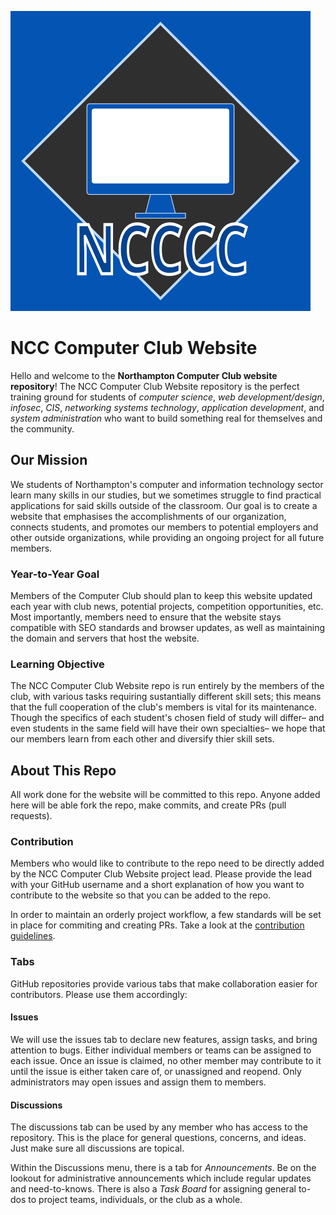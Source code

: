 ![NCCCC Logo](site/assets/images/logo/ncccc-logo.svg)

# NCC Computer Club Website 
Hello and welcome to the **Northampton Computer Club website repository**! The NCC Computer Club Website repository is the perfect training ground for students of *computer science*, *web development/design*, *infosec*, *CIS*, *networking systems technology*, *application development*, and *system administration* who want to build something real for themselves and the community. 

## Our Mission
We students of Northampton's computer and information technology sector learn many skills in our studies, but we sometimes struggle to find practical applications for said skills outside of the classroom. Our goal is to create a website that emphasises the accomplishments of our organization, connects students, and promotes our members to potential employers and other outside organizations, while providing an ongoing project for all future members.

### Year-to-Year Goal
Members of the Computer Club should plan to keep this website updated each year with club news, potential projects, competition opportunities, etc. Most importantly, members need to ensure that the website stays compatible with SEO standards and browser updates, as well as maintaining the domain and servers that host the website.

### Learning Objective
The NCC Computer Club Website repo is run entirely by the members of the club, with various tasks requiring sustantially different skill sets; this means that the full cooperation of the club's members is vital for its maintenance. Though the specifics of each student's chosen field of study will differ– and even students in the same field will have their own specialties– we hope that our members learn from each other and diversify thier skill sets. 

## About This Repo
All work done for the website will be committed to this repo. Anyone added here will be able fork the repo, make commits, and create PRs (pull requests). 

### Contribution
Members who would like to contribute to the repo need to be directly added by the NCC Computer Club Website project lead. Please provide the lead with your GitHub username and a short explanation of how you want to contribute to the website so that you can be added to the repo. 

In order to maintain an orderly project workflow, a few standards will be set in place for commiting and creating PRs. Take a look at the [contribution guidelines](https://github.com/NCC-Computer-Club-Projects/NCC_Computer_Club_Website/blob/main/contribution-guide.md).
### Tabs
GitHub repositories provide various tabs that make collaboration easier for contributors. Please use them accordingly:

#### Issues
We will use the issues tab to declare new features, assign tasks, and bring attention to bugs. Either individual members or teams can be assigned to each issue. Once an issue is claimed, no other member may contribute to it until the issue is either taken care of, or unassigned and reopend. Only administrators may open issues and assign them to members.

#### Discussions
The discussions tab can be used by any member who has access to the repository. This is the place for general questions, concerns, and ideas. Just make sure all discussions are topical.

Within the Discussions menu, there is a tab for *Announcements*. Be on the lookout for administrative announcements which include regular updates and need-to-knows. There is also a *Task Board* for assigning general to-dos to project teams, individuals, or the club as a whole.

